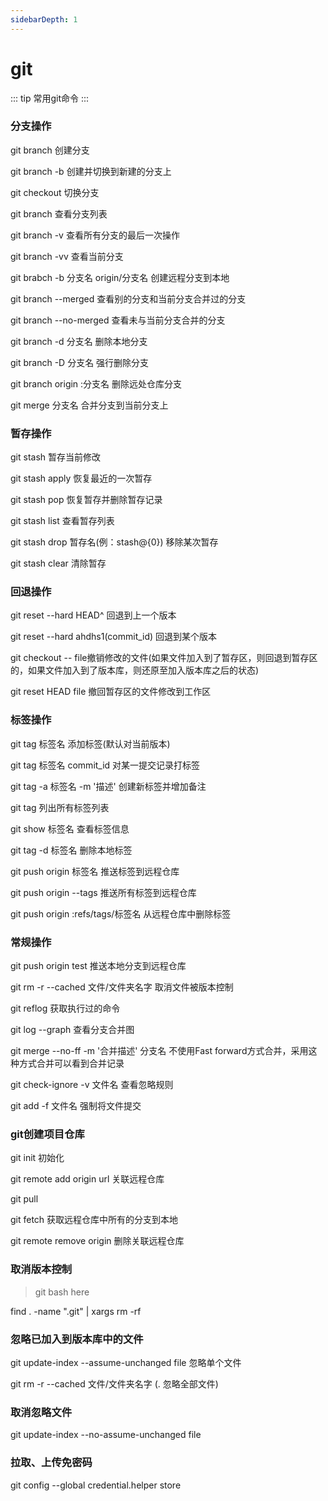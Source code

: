 ```yaml
---
sidebarDepth: 1
---
```


# git
::: tip
常用git命令
:::

### 分支操作

git branch 创建分支

git branch -b 创建并切换到新建的分支上

git checkout 切换分支

git branch 查看分支列表

git branch -v 查看所有分支的最后一次操作

git branch -vv 查看当前分支

git brabch -b 分支名 origin/分支名 创建远程分支到本地

git branch --merged 查看别的分支和当前分支合并过的分支

git branch --no-merged 查看未与当前分支合并的分支

git branch -d 分支名 删除本地分支

git branch -D 分支名 强行删除分支

git branch origin :分支名 删除远处仓库分支

git merge 分支名 合并分支到当前分支上

### 暂存操作

git stash 暂存当前修改

git stash apply 恢复最近的一次暂存

git stash pop 恢复暂存并删除暂存记录

git stash list 查看暂存列表

git stash drop 暂存名(例：stash@{0}) 移除某次暂存

git stash clear 清除暂存


### 回退操作

git reset --hard HEAD^ 回退到上一个版本

git reset --hard ahdhs1(commit_id) 回退到某个版本

git checkout -- file撤销修改的文件(如果文件加入到了暂存区，则回退到暂存区的，如果文件加入到了版本库，则还原至加入版本库之后的状态)

git reset HEAD file 撤回暂存区的文件修改到工作区

### 标签操作

git tag 标签名 添加标签(默认对当前版本)

git tag 标签名 commit_id 对某一提交记录打标签

git tag -a 标签名 -m '描述' 创建新标签并增加备注

git tag 列出所有标签列表

git show 标签名 查看标签信息

git tag -d 标签名 删除本地标签

git push origin 标签名 推送标签到远程仓库

git push origin --tags 推送所有标签到远程仓库

git push origin :refs/tags/标签名 从远程仓库中删除标签

### 常规操作

git push origin test 推送本地分支到远程仓库

git rm -r --cached 文件/文件夹名字 取消文件被版本控制

git reflog 获取执行过的命令

git log --graph 查看分支合并图

git merge --no-ff -m '合并描述' 分支名 不使用Fast forward方式合并，采用这种方式合并可以看到合并记录

git check-ignore -v 文件名 查看忽略规则

git add -f 文件名 强制将文件提交

### git创建项目仓库

git init 初始化

git remote add origin url 关联远程仓库

git pull

git fetch 获取远程仓库中所有的分支到本地

git remote remove origin 删除关联远程仓库

### 取消版本控制

> git bash here

find . -name ".git" | xargs rm -rf

### 忽略已加入到版本库中的文件

git update-index --assume-unchanged file 忽略单个文件

git rm -r --cached 文件/文件夹名字 (. 忽略全部文件)

### 取消忽略文件
git update-index --no-assume-unchanged file

### 拉取、上传免密码
git config --global credential.helper store
